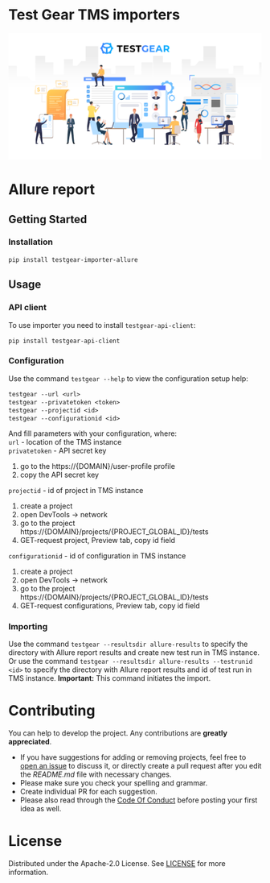 # Test Gear TMS importers
![Test Gear](https://raw.githubusercontent.com/testgear-tms/importers/main/images/banner.png)

# Allure report

## Getting Started

### Installation
```
pip install testgear-importer-allure
```

## Usage

### API client

To use importer you need to install `testgear-api-client`:
```
pip install testgear-api-client
```

### Configuration

Use the command `testgear --help` to view the configuration setup help:
```
testgear --url <url>
testgear --privatetoken <token>
testgear --projectid <id>
testgear --configurationid <id>
```

And fill parameters with your configuration, where:  
`url` - location of the TMS instance  
`privatetoken` - API secret key  

1. go to the https://{DOMAIN}/user-profile profile  
2. copy the API secret key

`projectid` - id of project in TMS instance

1. create a project
2. open DevTools -> network
3. go to the project https://{DOMAIN}/projects/{PROJECT_GLOBAL_ID}/tests
4. GET-request project, Preview tab, copy id field  

`configurationid` - id of configuration in TMS instance  

1. create a project  
2. open DevTools -> network  
3. go to the project https://{DOMAIN}/projects/{PROJECT_GLOBAL_ID}/tests  
4. GET-request configurations, Preview tab, copy id field 

### Importing

Use the command `testgear --resultsdir allure-results` to specify the directory with Allure report results and create new test run in TMS instance.  
Or use the command `testgear --resultsdir allure-results --testrunid <id>` to specify the directory with Allure report results and id of test run in TMS instance.
**Important:** This command initiates the import.

# Contributing

You can help to develop the project. Any contributions are **greatly appreciated**.

* If you have suggestions for adding or removing projects, feel free to [open an issue](https://github.com/testgear-tms/importers/issues/new) to discuss it, or directly create a pull request after you edit the *README.md* file with necessary changes.
* Please make sure you check your spelling and grammar.
* Create individual PR for each suggestion.
* Please also read through the [Code Of Conduct](https://github.com/testgear-tms/importers/blob/master/CODE_OF_CONDUCT.md) before posting your first idea as well.

# License

Distributed under the Apache-2.0 License. See [LICENSE](https://github.com/testgear-tms/importers/blob/master/LICENSE.md) for more information.


